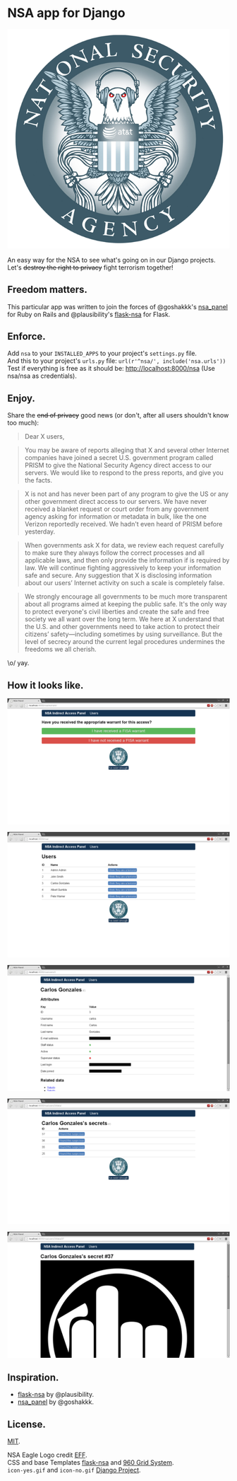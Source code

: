 # NSA app for Django

![](nsa-eagle.png)

An easy way for the NSA to see what's going on in our Django projects.
Let's ~~destroy the right to privacy~~ fight terrorism together!

## Freedom matters.

This particular app was written to join the forces of @goshakkk's [nsa_panel](https://github.com/goshakkk/nsa_panel) for Ruby on Rails and 
@plausibility's [flask-nsa](https://github.com/plausibility/flask-nsa) for Flask.

## Enforce.

Add `nsa` to your `INSTALLED_APPS` to your project's `settings.py` file.  
And this to your project's `urls.py` file: `url(r'^nsa/', include('nsa.urls'))`  
Test if everything is free as it should be: [http://localhost:8000/nsa](http://localhost:8000/nsa) (Use nsa/nsa as credentials).

## Enjoy.

Share the ~~end of privacy~~ good news (or don't, after all users shouldn't know too much):

> Dear X users, 

> You may be aware of reports alleging that X and several other Internet
> companies have joined a secret U.S. government program called PRISM to
> give the National Security Agency direct access to our servers. We would
> like to respond to the press reports, and give you the facts. 

> X is not and has never been part of any program to give the US or any
> other government direct access to our servers. We have never received a
> blanket request or court order from any government agency asking for
> information or metadata in bulk, like the one Verizon reportedly
> received. We hadn't even heard of PRISM before yesterday. 

> When governments ask X for data, we review each request carefully to
> make sure they always follow the correct processes and all applicable
> laws, and then only provide the information if is required by law. We
> will continue fighting aggressively to keep your information safe and
> secure. Any suggestion that X is disclosing information about our users’
> Internet activity on such a scale is completely false. 

> We strongly encourage all governments to be much more transparent about
> all programs aimed at keeping the public safe. It's the only way to
> protect everyone's civil liberties and create the safe and free society
> we all want over the long term. We here at X understand that the U.S.
> and other governments need to take action to protect their citizens’
> safety—including sometimes by using surveillance. But the level of
> secrecy around the current legal procedures undermines the freedoms we
> all cherish.

\o/ yay.

## How it looks like.

![Confirm they have a warrant](0-confirm-warrant.png)

![Dashboard](1-dashboard.png)

![User details](2-user-details.png)

![User's secrets](3-users-secrets.png)

![User's secret](4-users-secrets.png)

## Inspiration.

* [flask-nsa](https://github.com/plausibility/flask-nsa) by @plausibility.
* [nsa_panel](https://github.com/goshakkk/nsa_panel) by @goshakkk.

## License.

[MIT](LICENSE).

NSA Eagle Logo credit [EFF](https://www.eff.org/pages/eff-nsa-graphics).  
CSS and base Templates [flask-nsa](https://github.com/plausibility/flask-nsa) and [960 Grid System](http://960.gs/).  
`icon-yes.gif` and `icon-no.gif` [Django Project](https://www.djangoproject.com/).
